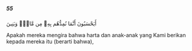 ##### 55

<span class="ayah">أَيَحْسَبُونَ أَنَّمَا نُمِدُّهُم بِهِۦ مِن مَّالٍۢ وَبَنِينَ</span>

<span class="ayah_translation">Apakah mereka mengira bahwa harta dan anak-anak yang Kami berikan kepada mereka itu (berarti bahwa),</span>
